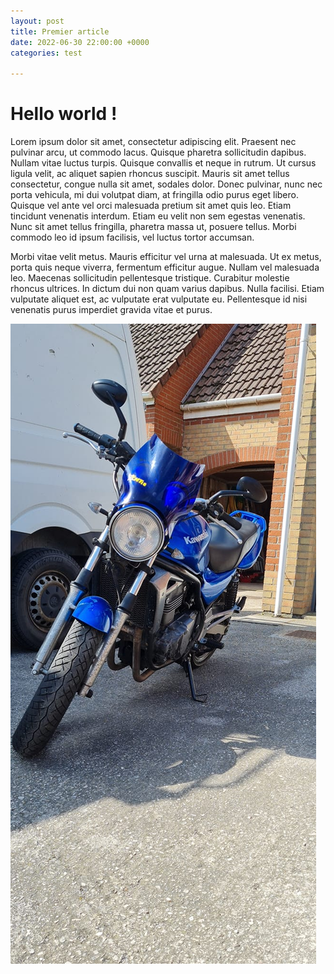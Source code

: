 ```yaml
---
layout: post
title: Premier article
date: 2022-06-30 22:00:00 +0000
categories: test

---
```

# Hello world !

Lorem ipsum dolor sit amet, consectetur adipiscing elit. Praesent nec pulvinar arcu, ut commodo lacus. Quisque pharetra sollicitudin dapibus. Nullam vitae luctus turpis. Quisque convallis et neque in rutrum. Ut cursus ligula velit, ac aliquet sapien rhoncus suscipit. Mauris sit amet tellus consectetur, congue nulla sit amet, sodales dolor. Donec pulvinar, nunc nec porta vehicula, mi dui volutpat diam, at fringilla odio purus eget libero. Quisque vel ante vel orci malesuada pretium sit amet quis leo. Etiam tincidunt venenatis interdum. Etiam eu velit non sem egestas venenatis. Nunc sit amet tellus fringilla, pharetra massa ut, posuere tellus. Morbi commodo leo id ipsum facilisis, vel luctus tortor accumsan.

Morbi vitae velit metus. Mauris efficitur vel urna at malesuada. Ut ex metus, porta quis neque viverra, fermentum efficitur augue. Nullam vel malesuada leo. Maecenas sollicitudin pellentesque tristique. Curabitur molestie rhoncus ultrices. In dictum dui non quam varius dapibus. Nulla facilisi. Etiam vulputate aliquet est, ac vulputate erat vulputate eu. Pellentesque id nisi venenatis purus imperdiet gravida vitae et purus.

![kawasaki](/uploads/imger5.jpg "ER-5")